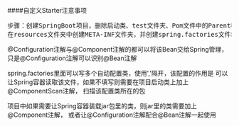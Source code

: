 ####自定义Starter注意事项
<pre>步骤：创建SpringBoot项目，删除启动类、test文件夹、Pom文件中的Parent标签、
在resources文件夹中创建META-INF文件夹，并创建spring.factories文件和spring-configuration-metadata.json文件</pre>
@Configuration注解与@Component注解的都可以将该Bean交给Spring管理，
只是@Configuration注解可以识别@Bean注解<p>

spring.factories里面可以写多个自动配置类，使用','隔开，该配置的作用是
可以让Spring容器读取该文件，如果不填写则需要在项目启动类上加上@ComponentScan注解，
扫描该配置类所在的包<p>

项目中如果需要让Spring容器装载jar包里的类，则jar里的类需要加上@Component注解，
或者让@Configuration注解配合@Bean注解一起使用